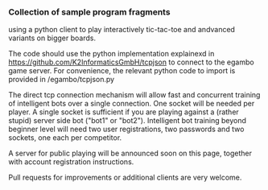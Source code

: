 ### Collection of sample program fragments ###
using a python client to play interactively tic-tac-toe and andvanced variants on bigger boards.

The code should use the python implementation explainexd in https://github.com/K2InformaticsGmbH/tcpjson to connect to the egambo game server. For convenience, the relevant python code to import is provided in /egambo/tcpjson.py

The direct tcp connection mechanism will allow fast and concurrent training of intelligent bots over a single connection. One socket will be needed per player. A single socket is sufficient if you are playing against a (rather stupid) server side bot ("bot1" or "bot2").
Intelligent bot training beyond beginner level will need two user registrations, two passwords and two sockets, one each per competitor. 

A server for public playing will be announced soon on this page, together with account registration instructions.

Pull requests for improvements or additional clients are very welcome.



